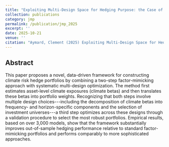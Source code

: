 ```yaml
---
title: "Exploiting Multi-Design Space for Hedging Purpose: the Case of Climate Risk"
collection: publications
category: jmp
permalink: /publication/jmp_2025
excerpt: ''
date: 2025-10-21
venue: ''
citation: "Aymard, Clement (2025) Exploiting Multi-Design Space for Hedging Purpose: the Case of Climate Risk, working paper."
---
```


## Abstract
This paper proposes a novel, data-driven framework for constructing climate risk hedge portfolios by combining a two-step factor-mimicking approach with systematic multi-design optimization. The method first estimates asset-level climate exposures (climate betas) and then translates these betas into portfolio weights. Recognizing that both steps involve multiple design choices---including the decomposition of climate betas into frequency- and horizon-specific components and the selection of investment universes---a third step optimizes across these designs through a validation procedure to select the most robust portfolios. Empirical results, based on over 3,000 models, show that the framework substantially improves out-of-sample hedging performance relative to standard factor-mimicking portfolios and performs comparably to more sophisticated approaches.
